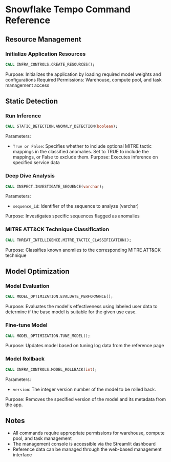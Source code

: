 # Snowflake Tempo Command Reference

## Resource Management

### Initialize Application Resources
```sql
CALL INFRA_CONTROLS.CREATE_RESOURCES();
```
Purpose: Initializes the application by loading required model weights and configurations
Required Permissions: Warehouse, compute pool, and task management access

## Static Detection

### Run Inference
```sql
CALL STATIC_DETECTION.ANOMALY_DETECTION(boolean);
```
Parameters:
- `True or False`: Specifies whether to include optional MITRE tactic mappings in the classified anomalies. Set to TRUE to include the mappings, or False to exclude them.
Purpose: Executes inference on specified service data

### Deep Dive Analysis
```sql
CALL INSPECT.INVESTIGATE_SEQUENCE(varchar);
```
Parameters:
- `sequence_id`: Identifier of the sequence to analyze (varchar)
  
Purpose: Investigates specific sequences flagged as anomalies

### MITRE ATT&CK Technique Classification
```sql
CALL THREAT_INTELLIGENCE.MITRE_TACTIC_CLASSIFICATION();
```
Purpose: Classifies known anomlies to the corresponding MITRE ATT&CK technique

## Model Optimization

### Model Evaluation

```sql
CALL MODEL_OPTIMIZATION.EVALUATE_PERFORMANCE();
```
Purpose: Evaluates the model's effectiveness using labeled user data to determine if the base model is suitable for the given use case.

### Fine-tune Model
```sql
CALL MODEL_OPTIMIZATION.TUNE_MODEL();
```

Purpose: Updates model based on tuning log data from the reference page

### Model Rollback
```sql
CALL INFRA_CONTROLS.MODEL_ROLLBACK(int);
```
Parameters: 
- `version`: The integer version number of the model to be rolled back.
  
Purpose: Removes the specified version of the model and its metadata from the app.



## Notes
- All commands require appropriate permissions for warehouse, compute pool, and task management
- The management console is accessible via the Streamlit dashboard
- Reference data can be managed through the web-based management interface
